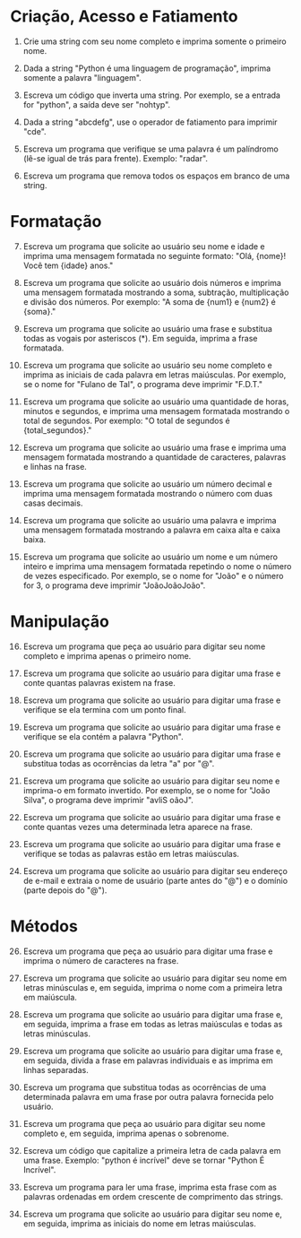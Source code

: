# Criação, Acesso e Fatiamento

1. Crie uma string com seu nome completo e imprima somente o primeiro nome.

2. Dada a string "Python é uma linguagem de programação", imprima somente a palavra "linguagem".

3. Escreva um código que inverta uma string. Por exemplo, se a entrada for "python", a saída deve ser "nohtyp".

4. Dada a string "abcdefg", use o operador de fatiamento para imprimir "cde".

5. Escreva um programa que verifique se uma palavra é um palíndromo (lê-se igual de trás para frente). Exemplo: "radar".

6. Escreva um programa que remova todos os espaços em branco de uma string.

# Formatação

7. Escreva um programa que solicite ao usuário seu nome e idade e imprima uma mensagem formatada no seguinte formato: "Olá, {nome}! Você tem {idade} anos."

8. Escreva um programa que solicite ao usuário dois números e imprima uma mensagem formatada mostrando a soma, subtração, multiplicação e divisão dos números. Por exemplo: "A soma de {num1} e {num2} é {soma}."

9. Escreva um programa que solicite ao usuário uma frase e substitua todas as vogais por asteriscos (\*). Em seguida, imprima a frase formatada.

10. Escreva um programa que solicite ao usuário seu nome completo e imprima as iniciais de cada palavra em letras maiúsculas. Por exemplo, se o nome for "Fulano de Tal", o programa deve imprimir "F.D.T."

11. Escreva um programa que solicite ao usuário uma quantidade de horas, minutos e segundos, e imprima uma mensagem formatada mostrando o total de segundos. Por exemplo: "O total de segundos é {total_segundos}."

12. Escreva um programa que solicite ao usuário uma frase e imprima uma mensagem formatada mostrando a quantidade de caracteres, palavras e linhas na frase.

13. Escreva um programa que solicite ao usuário um número decimal e imprima uma mensagem formatada mostrando o número com duas casas decimais.

14. Escreva um programa que solicite ao usuário uma palavra e imprima uma mensagem formatada mostrando a palavra em caixa alta e caixa baixa.

15. Escreva um programa que solicite ao usuário um nome e um número inteiro e imprima uma mensagem formatada repetindo o nome o número de vezes especificado. Por exemplo, se o nome for "João" e o número for 3, o programa deve imprimir "JoãoJoãoJoão".

# Manipulação

16. Escreva um programa que peça ao usuário para digitar seu nome completo e imprima apenas o primeiro nome.

17. Escreva um programa que solicite ao usuário para digitar uma frase e conte quantas palavras existem na frase.

18. Escreva um programa que solicite ao usuário para digitar uma frase e verifique se ela termina com um ponto final.

19. Escreva um programa que solicite ao usuário para digitar uma frase e verifique se ela contém a palavra "Python".

20. Escreva um programa que solicite ao usuário para digitar uma frase e substitua todas as ocorrências da letra "a" por "@".

21. Escreva um programa que solicite ao usuário para digitar seu nome e imprima-o em formato invertido. Por exemplo, se o nome for "João Silva", o programa deve imprimir "avliS oãoJ".

22. Escreva um programa que solicite ao usuário para digitar uma frase e conte quantas vezes uma determinada letra aparece na frase.

23. Escreva um programa que solicite ao usuário para digitar uma frase e verifique se todas as palavras estão em letras maiúsculas.

24. Escreva um programa que solicite ao usuário para digitar seu endereço de e-mail e extraia o nome de usuário (parte antes do "@") e o domínio (parte depois do "@").

# Métodos

26. Escreva um programa que peça ao usuário para digitar uma frase e imprima o número de caracteres na frase.

27. Escreva um programa que solicite ao usuário para digitar seu nome em letras minúsculas e, em seguida, imprima o nome com a primeira letra em maiúscula.

28. Escreva um programa que solicite ao usuário para digitar uma frase e, em seguida, imprima a frase em todas as letras maiúsculas e todas as letras minúsculas.

29. Escreva um programa que solicite ao usuário para digitar uma frase e, em seguida, divida a frase em palavras individuais e as imprima em linhas separadas.

30. Escreva um programa que substitua todas as ocorrências de uma determinada palavra em uma frase por outra palavra fornecida pelo usuário.

31. Escreva um programa que peça ao usuário para digitar seu nome completo e, em seguida, imprima apenas o sobrenome.

32. Escreva um código que capitalize a primeira letra de cada palavra em uma frase. Exemplo: "python é incrível" deve se tornar "Python É Incrível".

33. Escreva um programa para ler uma frase, imprima esta frase com as palavras ordenadas em ordem crescente de comprimento das strings.

34. Escreva um programa que solicite ao usuário para digitar seu nome e, em seguida, imprima as iniciais do nome em letras maiúsculas.

